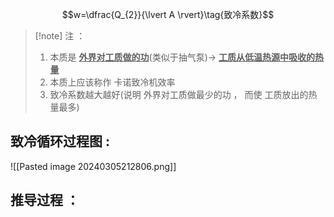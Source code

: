 $$w=\dfrac{Q_{2}}{\lvert A \rvert}\tag{致冷系数}$$
> [!note] 注 ：
> 1. 本质是 <u>**外界对工质做的功**</u>(类似于抽气泵)$\rightarrow$ <u>**工质从低温热源中吸收的热量**</u>
> 2. 本质上应该称作 卡诺致冷机效率
> 3. 致冷系数越大越好(说明 外界对工质做最少的功 ， 而使 工质放出的热量最多)
## 致冷循环过程图 :
![[Pasted image 20240305212806.png]]


## 推导过程 ：